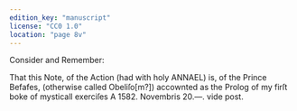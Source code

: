 ```yaml
---
edition_key: "manuscript"
license: "CC0 1.0"
location: "page 8v"
---
```

Consider and Remember:

That this Note, of the Action (had with holy ANNAEL)
is, of the Prince Befafes, (otherwise called Obeliſo[m?]) accownted
as the Prolog of my firſt boke of mysticall exerciſes
A 1582. Novembris 20.—. vide post.
